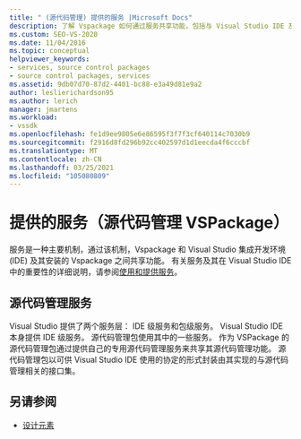 ```yaml
---
title: " (源代码管理) 提供的服务 |Microsoft Docs"
description: 了解 Vspackage 如何通过服务共享功能，包括与 Visual Studio IDE 及其 Vspackage 交互。
ms.custom: SEO-VS-2020
ms.date: 11/04/2016
ms.topic: conceptual
helpviewer_keywords:
- services, source control packages
- source control packages, services
ms.assetid: 9db07d70-87d2-4401-bc88-e3a49d81e9a2
author: leslierichardson95
ms.author: lerich
manager: jmartens
ms.workload:
- vssdk
ms.openlocfilehash: fe1d9ee9805e6e86595f3f7f3cf640114c7030b9
ms.sourcegitcommit: f2916d8fd296b92cc402597d1d1eecda4f6cccbf
ms.translationtype: MT
ms.contentlocale: zh-CN
ms.lasthandoff: 03/25/2021
ms.locfileid: "105080809"
---
```

# <a name="services-provided-source-control-vspackage"></a>提供的服务（源代码管理 VSPackage）
服务是一种主要机制，通过该机制，Vspackage 和 Visual Studio 集成开发环境 (IDE) 及其安装的 Vspackage 之间共享功能。 有关服务及其在 Visual Studio IDE 中的重要性的详细说明，请参阅[使用和提供服务](../../extensibility/using-and-providing-services.md)。

## <a name="the-source-control-service"></a>源代码管理服务
 Visual Studio 提供了两个服务层： IDE 级服务和包级服务。 Visual Studio IDE 本身提供 IDE 级服务。 源代码管理包使用其中的一些服务。 作为 VSPackage 的源代码管理包通过提供自己的专用源代码管理服务来共享其源代码管理功能。 源代码管理包以可供 Visual Studio IDE 使用的协定的形式封装由其实现的与源代码管理相关的接口集。

## <a name="see-also"></a>另请参阅
- [设计元素](../../extensibility/internals/source-control-vspackage-design-elements.md)
